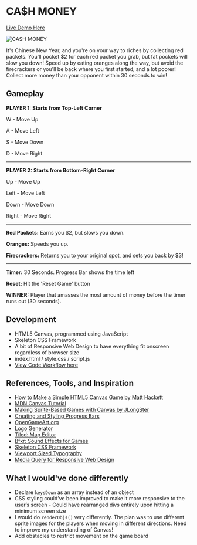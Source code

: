 # CA$H MONEY

[Live Demo Here](https://jonathanlimes.github.io/cash-money-game/)


![CASH MONEY](http://i.imgur.com/Q687kMP.png "Cash Money Logo")

It's Chinese New Year, and you're on your way to riches by collecting red packets. You'll pocket $2 for each red packet you grab, but fat pockets will slow you down! Speed up by eating oranges along the way, but avoid the firecrackers or you'll be back where you first started, and a lot poorer! Collect more money than your opponent within 30 seconds to win!

## Gameplay

**PLAYER 1: Starts from Top-Left Corner**

W - Move Up

A - Move Left

S - Move Down

D - Move Right

---

**PLAYER 2: Starts from Bottom-Right Corner**

Up - Move Up

Left - Move Left

Down - Move Down

Right - Move Right

---

**Red Packets:** Earns you $2, but slows you down.

**Oranges:** Speeds you up.

**Firecrackers:** Returns you to your original spot, and sets you back by $3!

---

**Timer:** 30 Seconds. Progress Bar shows the time left

**Reset:** Hit the 'Reset Game' button

**WINNER:** Player that amasses the most amount of money before the timer runs out (30 seconds).

## Development
* HTML5 Canvas, programmed using JavaScript
* Skeleton CSS Framework
* A bit of Responsive Web Design to have everything fit onscreen regardless of browser size
* index.html / style.css / script.js
* [View Code Workflow here](https://docs.google.com/presentation/d/1uzdkDOVF2_yVdmQA22r5RG9DANF_smVhi5z-qyL131I/edit?usp=sharing)

## References, Tools, and Inspiration
* [How to Make a Simple HTML5 Canvas Game by Matt Hackett](http://www.lostdecadegames.com/how-to-make-a-simple-html5-canvas-game/)
* [MDN Canvas Tutorial](https://developer.mozilla.org/en-US/docs/Web/API/Canvas_API/Tutorial)
* [Making Sprite-Based Games with Canvas by JLongSter](http://jlongster.com/Making-Sprite-based-Games-with-Canvas)
* [Creating and Styling Progress Bars](http://www.hongkiat.com/blog/html5-progress-bar/)
* [OpenGameArt.org](http://opengameart.org/)
* [Logo Generator](http://www6.flamingtext.com/)
* [Tiled: Map Editor](http://www.mapeditor.org/)
* [Bfxr: Sound Effects for Games](http://www.bfxr.net/)
* [Skeleton CSS Framework](http://getskeleton.com/)
* [Viewport Sized Typography](https://css-tricks.com/viewport-sized-typography/)
* [Media Query for Responsive Web Design](http://www.w3schools.com/css/css_rwd_mediaqueries.asp)

## What I would've done differently
* Declare `keysDown` as an array instead of an object
* CSS styling could’ve been improved to make it more responsive to the user’s screen - Could have rearranged divs entirely upon hitting a minimum screen size
* I would do `renderObjs()` very differently. The plan was to use different sprite images for the players when moving in different directions. Need to improve my understanding of Canvas!
* Add obstacles to restrict movement on the game board
